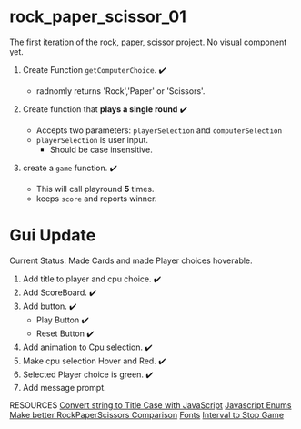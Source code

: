 # rock_paper_scissor_01
The first iteration of the rock, paper, scissor project. No visual component yet.

1. Create Function `getComputerChoice`. :heavy_check_mark:
    - radnomly returns 'Rock','Paper' or 'Scissors'. 

2. Create function that **plays a single round** :heavy_check_mark:
    - Accepts two parameters: `playerSelection` and `computerSelection`
    - `playerSelection` is user input. 
        -  Should be case insensitive.

3. create a `game` function. :heavy_check_mark:
    - This will call playround **5** times. 
    - keeps `score` and reports winner.

# Gui Update

Current Status: Made Cards and made Player choices hoverable.
1. Add title to player and cpu choice. :heavy_check_mark:
2. Add ScoreBoard. :heavy_check_mark:
3. Add button. :heavy_check_mark:
    - Play Button :heavy_check_mark:
    - Reset Button :heavy_check_mark:
4. Add animation to Cpu selection. :heavy_check_mark:
5. Make cpu selection Hover and Red. :heavy_check_mark:
6. Selected Player choice is green. :heavy_check_mark:
7. Add message prompt.

RESOURCES
[Convert string to Title Case with JavaScript](https://stackoverflow.com/questions/196972/convert-string-to-title-case-with-javascript)
[Javascript Enums](https://masteringjs.io/tutorials/fundamentals/enum)
[Make better RockPaperScissors Comparison](https://stackoverflow.com/questions/53730900/more-efficient-choice-comparison-for-rock-paper-scissors)
[Fonts](https://stackoverflow.com/questions/33649957/how-to-set-the-font-family-like-a-digital-clock-css)
[Interval to Stop Game](https://stackoverflow.com/questions/29173956/start-and-stop-loop-in-javascript-with-start-and-stop-button)